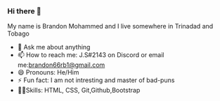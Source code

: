 ### Hi there 👋

My name is Brandon Mohammed and I live somewhere in Trinadad and Tobago

- 💬 Ask me about anything
- 📫 How to reach me: J.S#2143 on Discord or email me:brandon66rb1@gmail.com 
- 😄 Pronouns: He/Him
- ⚡ Fun fact: I am not intresting and master of bad-puns
- 👨‍💻Skills: HTML, CSS, Git,Github,Bootstrap
